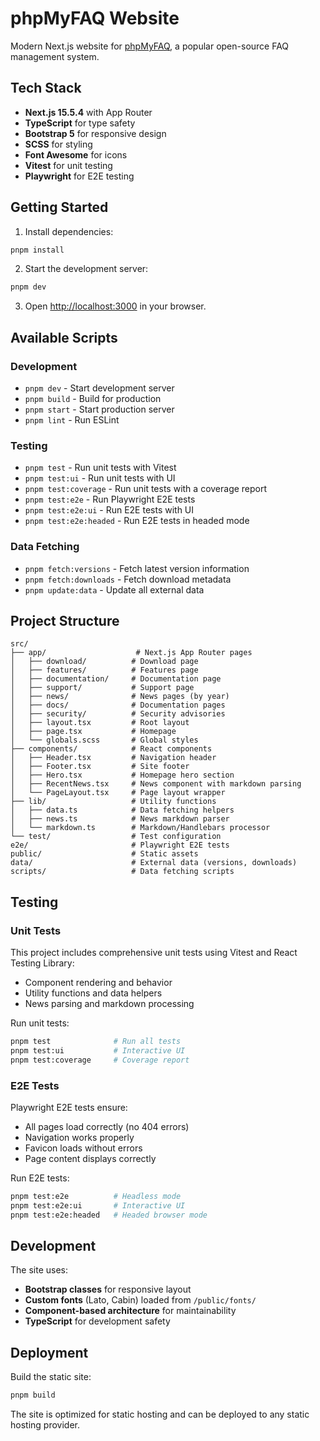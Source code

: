 # phpMyFAQ Website

Modern Next.js website for [phpMyFAQ](https://www.phpmyfaq.de), a popular open-source FAQ management system.

## Tech Stack

- **Next.js 15.5.4** with App Router
- **TypeScript** for type safety
- **Bootstrap 5** for responsive design
- **SCSS** for styling
- **Font Awesome** for icons
- **Vitest** for unit testing
- **Playwright** for E2E testing

## Getting Started

1. Install dependencies:
```bash
pnpm install
```

2. Start the development server:
```bash
pnpm dev
```

3. Open [http://localhost:3000](http://localhost:3000) in your browser.

## Available Scripts

### Development
- `pnpm dev` - Start development server
- `pnpm build` - Build for production
- `pnpm start` - Start production server
- `pnpm lint` - Run ESLint

### Testing
- `pnpm test` - Run unit tests with Vitest
- `pnpm test:ui` - Run unit tests with UI
- `pnpm test:coverage` - Run unit tests with a coverage report
- `pnpm test:e2e` - Run Playwright E2E tests
- `pnpm test:e2e:ui` - Run E2E tests with UI
- `pnpm test:e2e:headed` - Run E2E tests in headed mode

### Data Fetching
- `pnpm fetch:versions` - Fetch latest version information
- `pnpm fetch:downloads` - Fetch download metadata
- `pnpm update:data` - Update all external data

## Project Structure

```
src/
├── app/                    # Next.js App Router pages
│   ├── download/          # Download page
│   ├── features/          # Features page
│   ├── documentation/     # Documentation page
│   ├── support/           # Support page
│   ├── news/              # News pages (by year)
│   ├── docs/              # Documentation pages
│   ├── security/          # Security advisories
│   ├── layout.tsx         # Root layout
│   ├── page.tsx           # Homepage
│   └── globals.scss       # Global styles
├── components/            # React components
│   ├── Header.tsx         # Navigation header
│   ├── Footer.tsx         # Site footer
│   ├── Hero.tsx           # Homepage hero section
│   ├── RecentNews.tsx     # News component with markdown parsing
│   └── PageLayout.tsx     # Page layout wrapper
├── lib/                   # Utility functions
│   ├── data.ts            # Data fetching helpers
│   ├── news.ts            # News markdown parser
│   └── markdown.ts        # Markdown/Handlebars processor
└── test/                  # Test configuration
e2e/                       # Playwright E2E tests
public/                    # Static assets
data/                      # External data (versions, downloads)
scripts/                   # Data fetching scripts
```

## Testing

### Unit Tests
This project includes comprehensive unit tests using Vitest and React Testing Library:
- Component rendering and behavior
- Utility functions and data helpers
- News parsing and markdown processing

Run unit tests:
```bash
pnpm test              # Run all tests
pnpm test:ui           # Interactive UI
pnpm test:coverage     # Coverage report
```

### E2E Tests
Playwright E2E tests ensure:
- All pages load correctly (no 404 errors)
- Navigation works properly
- Favicon loads without errors
- Page content displays correctly

Run E2E tests:
```bash
pnpm test:e2e          # Headless mode
pnpm test:e2e:ui       # Interactive UI
pnpm test:e2e:headed   # Headed browser mode
```

## Development

The site uses:
- **Bootstrap classes** for responsive layout
- **Custom fonts** (Lato, Cabin) loaded from `/public/fonts/`
- **Component-based architecture** for maintainability
- **TypeScript** for development safety

## Deployment

Build the static site:
```bash
pnpm build
```

The site is optimized for static hosting and can be deployed to any static hosting provider.
